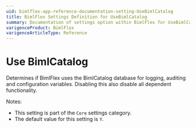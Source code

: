 ```yaml
---
uid: bimlflex-app-reference-documentation-setting-UseBimlCatalog
title: BimlFlex Settings Definition for UseBimlCatalog
summary: Documentation of settings option within BimlFlex for UseBimlCatalog
varigenceProduct: BimlFlex
varigenceArticleType: Reference
---
```


# Use BimlCatalog

Determines if BimlFlex uses the BimlCatalog database for logging, auditing and configuration variables. Disabling this also disable all dependent functionality.

Notes:

* This setting is part of the `Core` settings category.
* The default value for this setting is `Y`.
